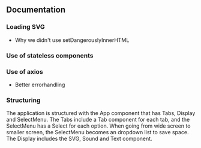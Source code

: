 ## Documentation


### Loading SVG
- Why we didn't use setDangerouslyInnerHTML


### Use of stateless components


### Use of axios
- Better errorhandling

### Structuring
The application is structured with the App component that has Tabs, Display and SelectMenu. 
The Tabs include a Tab component for each tab, and the SelectMenu has a Select for each option. When going from wide screen to smaller screen, the SelectMenu becomes an dropdown list to save space. 
The Display includes the SVG, Sound and Text component. 